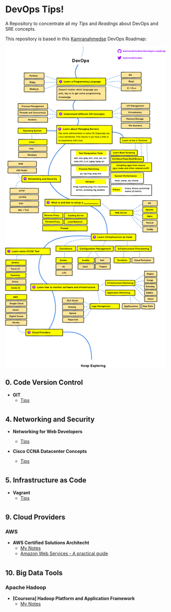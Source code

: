 # DevOps Tips!
A Repository to concentrate all my *Tips* and *Readings* about DevOps and SRE concepts.

This repository is based in this [Kamranahmedse](https://github.com/kamranahmedse) DevOps Roadmap:

<p align="center"><img src="images/devops.png" width="700px"></p>

## 0. Code Version Control

- **GIT**
  - [Tips](git.md)

#

## 4. Networking and Security

- **Networking for Web Developers**
  - [Tips](nfwd.md)

- **Cisco CCNA Datacenter Concepts**
  - [Tips](ccnadc.md)

#

## 5. Infrastructure as Code

- **Vagrant**
  - [Tips](vagrant.md)

#

## 9. Cloud Providers

### **AWS**

- **AWS Certified Solutions Architecht**
  - [My Notes](acsa.md)
  - [Amazon Web Services - A practical guide](https://github.com/open-guides/og-aws)

#

## 10. Big Data Tools

### Apache Hadoop

- **[Coursera] Hadoop Platform and Application Framework**
  - [My Notes](hpaf.md)
